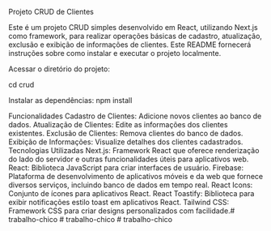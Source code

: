 Projeto CRUD de Clientes

Este é um projeto CRUD simples desenvolvido em React, utilizando Next.js como framework, para realizar operações básicas de cadastro, atualização, exclusão e exibição de informações de clientes. Este README fornecerá instruções sobre como instalar e executar o projeto localmente.

Acessar o diretório do projeto:

cd crud

Instalar as dependências:
npm install

Funcionalidades
Cadastro de Clientes: Adicione novos clientes ao banco de dados.
Atualização de Clientes: Edite as informações dos clientes existentes.
Exclusão de Clientes: Remova clientes do banco de dados.
Exibição de Informações: Visualize detalhes dos clientes cadastrados.
Tecnologias Utilizadas
Next.js: Framework React que oferece renderização do lado do servidor e outras funcionalidades úteis para aplicativos web.
React: Biblioteca JavaScript para criar interfaces de usuário.
Firebase: Plataforma de desenvolvimento de aplicativos móveis e da web que fornece diversos serviços, incluindo banco de dados em tempo real.
React Icons: Conjunto de ícones para aplicativos React.
React Toastify: Biblioteca para exibir notificações estilo toast em aplicativos React.
Tailwind CSS: Framework CSS para criar designs personalizados com facilidade.#   t r a b a l h o - c h i c o  
 #   t r a b a l h o - c h i c o  
 #   t r a b a l h o - c h i c o  
 